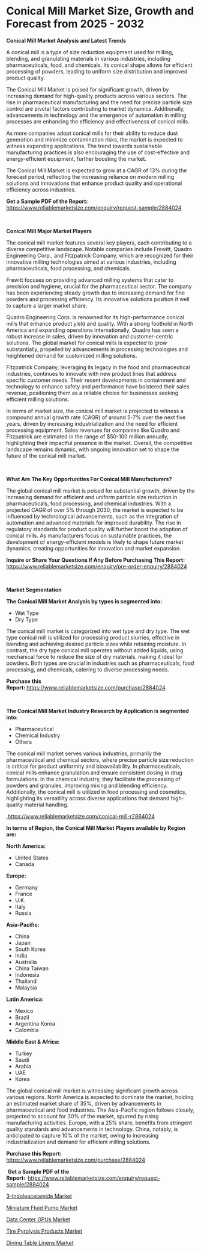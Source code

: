 <p><h1>Conical Mill Market Size, Growth and Forecast from 2025 - 2032</h1></p><p><strong>Conical Mill Market Analysis and Latest Trends</strong></p>
<p><p>A conical mill is a type of size reduction equipment used for milling, blending, and granulating materials in various industries, including pharmaceuticals, food, and chemicals. Its conical shape allows for efficient processing of powders, leading to uniform size distribution and improved product quality. </p><p>The Conical Mill Market is poised for significant growth, driven by increasing demand for high-quality products across various sectors. The rise in pharmaceutical manufacturing and the need for precise particle size control are pivotal factors contributing to market dynamics. Additionally, advancements in technology and the emergence of automation in milling processes are enhancing the efficiency and effectiveness of conical mills.</p><p>As more companies adopt conical mills for their ability to reduce dust generation and minimize contamination risks, the market is expected to witness expanding applications. The trend towards sustainable manufacturing practices is also encouraging the use of cost-effective and energy-efficient equipment, further boosting the market.</p><p>The Conical Mill Market is expected to grow at a CAGR of 13% during the forecast period, reflecting the increasing reliance on modern milling solutions and innovations that enhance product quality and operational efficiency across industries.</p></p>
<p><strong>Get a Sample PDF of the Report:&nbsp;</strong> <a href="https://www.reliablemarketsize.com/enquiry/request-sample/2884024?utm_campaign=2008&utm_medium=2&utm_source=Github&utm_content=ia&utm_term=13032025&utm_id=conical-mill">https://www.reliablemarketsize.com/enquiry/request-sample/2884024</a></p>
<p>&nbsp;</p>
<p><strong>Conical Mill Major Market Players</strong></p>
<p><p>The conical mill market features several key players, each contributing to a diverse competitive landscape. Notable companies include Frewitt, Quadro Engineering Corp., and Fitzpatrick Company, which are recognized for their innovative milling technologies aimed at various industries, including pharmaceuticals, food processing, and chemicals.</p><p>Frewitt focuses on providing advanced milling systems that cater to precision and hygiene, crucial for the pharmaceutical sector. The company has been experiencing steady growth due to increasing demand for fine powders and processing efficiency. Its innovative solutions position it well to capture a larger market share.</p><p>Quadro Engineering Corp. is renowned for its high-performance conical mills that enhance product yield and quality. With a strong foothold in North America and expanding operations internationally, Quadro has seen a robust increase in sales, driven by innovation and customer-centric solutions. The global market for conical mills is expected to grow substantially, propelled by advancements in processing technologies and heightened demand for customized milling solutions.</p><p>Fitzpatrick Company, leveraging its legacy in the food and pharmaceutical industries, continues to innovate with new product lines that address specific customer needs. Their recent developments in containment and technology to enhance safety and performance have bolstered their sales revenue, positioning them as a reliable choice for businesses seeking efficient milling solutions.</p><p>In terms of market size, the conical mill market is projected to witness a compound annual growth rate (CAGR) of around 5-7% over the next five years, driven by increasing industrialization and the need for efficient processing equipment. Sales revenues for companies like Quadro and Fitzpatrick are estimated in the range of $50-100 million annually, highlighting their impactful presence in the market. Overall, the competitive landscape remains dynamic, with ongoing innovation set to shape the future of the conical mill market.</p></p>
<p>&nbsp;</p>
<p><strong>What Are The Key Opportunities For Conical Mill Manufacturers?</strong></p>
<p><p>The global conical mill market is poised for substantial growth, driven by the increasing demand for efficient and uniform particle size reduction in pharmaceuticals, food processing, and chemical industries. With a projected CAGR of over 5% through 2030, the market is expected to be influenced by technological advancements, such as the integration of automation and advanced materials for improved durability. The rise in regulatory standards for product quality will further boost the adoption of conical mills. As manufacturers focus on sustainable practices, the development of energy-efficient models is likely to shape future market dynamics, creating opportunities for innovation and market expansion.</p></p>
<p><strong>Inquire or Share Your Questions If Any Before Purchasing This Report:</strong> <a href="https://www.reliablemarketsize.com/enquiry/pre-order-enquiry/2884024?utm_campaign=2008&utm_medium=2&utm_source=Github&utm_content=ia&utm_term=13032025&utm_id=conical-mill">https://www.reliablemarketsize.com/enquiry/pre-order-enquiry/2884024</a></p>
<p>&nbsp;</p>
<p><strong>Market Segmentation</strong></p>
<p><strong>The Conical Mill Market Analysis by types is segmented into:</strong></p>
<p><ul><li>Wet Type</li><li>Dry Type</li></ul></p>
<p><p>The conical mill market is categorized into wet type and dry type. The wet type conical mill is utilized for processing product slurries, effective in blending and achieving desired particle sizes while retaining moisture. In contrast, the dry type conical mill operates without added liquids, using mechanical force to reduce the size of dry materials, making it ideal for powders. Both types are crucial in industries such as pharmaceuticals, food processing, and chemicals, catering to diverse processing needs.</p></p>
<p><strong>Purchase this Report:&nbsp;</strong><a href="https://www.reliablemarketsize.com/purchase/2884024?utm_campaign=2008&utm_medium=2&utm_source=Github&utm_content=ia&utm_term=13032025&utm_id=conical-mill">https://www.reliablemarketsize.com/purchase/2884024</a></p>
<p>&nbsp;</p>
<p><strong>The Conical Mill Market Industry Research by Application is segmented into:</strong></p>
<p><ul><li>Pharmaceutical</li><li>Chemical Industry</li><li>Others</li></ul></p>
<p><p>The conical mill market serves various industries, primarily the pharmaceutical and chemical sectors, where precise particle size reduction is critical for product uniformity and bioavailability. In pharmaceuticals, conical mills enhance granulation and ensure consistent dosing in drug formulations. In the chemical industry, they facilitate the processing of powders and granules, improving mixing and blending efficiency. Additionally, the conical mill is utilized in food processing and cosmetics, highlighting its versatility across diverse applications that demand high-quality material handling.</p></p>
<p><a href="https://www.reliablemarketsize.com/conical-mill-r2884024?utm_campaign=2008&utm_medium=2&utm_source=Github&utm_content=ia&utm_term=13032025&utm_id=conical-mill">&nbsp;https://www.reliablemarketsize.com/conical-mill-r2884024</a></p>
<p><strong>In terms of Region, the Conical Mill Market Players available by Region are:</strong></p>
<p>
    <p> <strong> North America: </strong>
        <ul>
            <li>United States</li>
            <li>Canada</li>
        </ul>
        </p> 
    <p> <strong> Europe: </strong>
        <ul>
            <li>Germany</li>
            <li>France</li>
            <li>U.K.</li>
            <li>Italy</li>
            <li>Russia</li>
        </ul>
        </p> 
    <p> <strong> Asia-Pacific: </strong>
        <ul>
            <li>China</li>
            <li>Japan</li>
            <li>South Korea</li>
            <li>India</li>
            <li>Australia</li>
            <li>China Taiwan</li>
            <li>Indonesia</li>
            <li>Thailand</li>
            <li>Malaysia</li>
        </ul>
        </p> 
    <p> <strong> Latin America: </strong>
        <ul>
            <li>Mexico</li>
            <li>Brazil</li>
            <li>Argentina Korea</li>
            <li>Colombia</li>
        </ul>
        </p> 
    <p> <strong> Middle East & Africa: </strong>
        <ul>
            <li>Turkey</li>
            <li>Saudi</li>
            <li>Arabia</li>
            <li>UAE</li>
            <li>Korea</li>
        </ul>
    </p>
    </p>
<p><p>The global conical mill market is witnessing significant growth across various regions. North America is expected to dominate the market, holding an estimated market share of 35%, driven by advancements in pharmaceutical and food industries. The Asia-Pacific region follows closely, projected to account for 30% of the market, spurred by rising manufacturing activities. Europe, with a 25% share, benefits from stringent quality standards and advancements in technology. China, notably, is anticipated to capture 10% of the market, owing to increasing industrialization and demand for efficient milling solutions.</p></p>
<p><strong>Purchase this Report: </strong><a href="https://www.reliablemarketsize.com/purchase/2884024?utm_campaign=2008&utm_medium=2&utm_source=Github&utm_content=ia&utm_term=13032025&utm_id=conical-mill">https://www.reliablemarketsize.com/purchase/2884024</a></p>
<p>&nbsp;<strong>Get a Sample PDF of the Report:&nbsp;&nbsp;</strong><a href="https://www.reliablemarketsize.com/enquiry/request-sample/2884024?utm_campaign=2008&utm_medium=2&utm_source=Github&utm_content=ia&utm_term=13032025&utm_id=conical-mill">https://www.reliablemarketsize.com/enquiry/request-sample/2884024</a></p>
<p><strong></strong></p>
<p><p><a href="https://github.com/ftnlewins/Market-Research-Report-List-1/blob/main/3-indoleacetamide-market.md?utm_campaign=2008&utm_medium=2&utm_source=Github&utm_content=ia&utm_term=13032025&utm_id=conical-mill">3-Indoleacetamide Market</a></p><p><a href="https://github.com/barlevsebako/Market-Research-Report-List-1/blob/main/miniature-fluid-pump-market.md?utm_campaign=2008&utm_medium=2&utm_source=Github&utm_content=ia&utm_term=13032025&utm_id=conical-mill">Miniature Fluid Pump Market</a></p><p><a href="https://github.com/hiwatchucuy/Market-Research-Report-List-1/blob/main/data-center-gpus-market.md?utm_campaign=2008&utm_medium=2&utm_source=Github&utm_content=ia&utm_term=13032025&utm_id=conical-mill">Data Center GPUs Market</a></p><p><a href="https://github.com/PeterParrish5/Market-Research-Report-List-7/blob/main/tire-pyrolysis-products-market.md?utm_campaign=2008&utm_medium=2&utm_source=Github&utm_content=ia&utm_term=13032025&utm_id=conical-mill">Tire Pyrolysis Products Market</a></p><p><a href="https://github.com/tyreinhssan/Market-Research-Report-List-1/blob/main/dining-table-linens-market.md?utm_campaign=2008&utm_medium=2&utm_source=Github&utm_content=ia&utm_term=13032025&utm_id=conical-mill">Dining Table Linens Market</a></p></p>